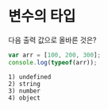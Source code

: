 # 변수의 타입

다음 출력 값으로 올바른 것은?

```javascript
var arr = [100, 200, 300];
console.log(typeof(arr));
```

```text
1) undefined
2) string
3) number
4) object
```

